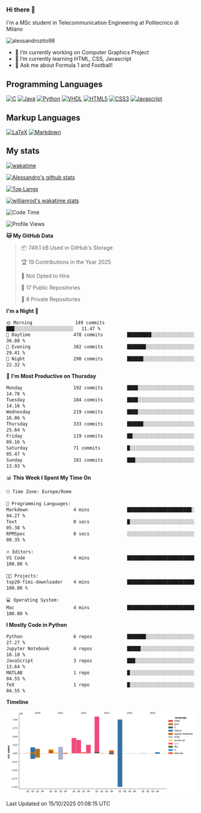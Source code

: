 ### Hi there 👋

I'm a MSc student in Telecommunication Engineering at Politecnico di Milano

<p align="left"> <img src="https://komarev.com/ghpvc/?username=alessandrozito98&label=Profile%20views&color=129e00&style=plastic" alt="alessandrozito98" /> </p>


<!--
**alessandrozito98/alessandrozito98** is a ✨ _special_ ✨ repository because its `README.md` (this file) appears on your GitHub profile.
-->

- 🔭 I’m currently working on Computer Graphics Project
- 🌱 I’m currently learning HTML, CSS, Javascript
- 💬 Ask me about Formula 1 and Football!




## Programming Languages

[![C](https://img.shields.io/badge/c%20-%2300599C.svg?&style=for-the-badge&logo=c&logoColor=white)](<https://en.wikipedia.org/wiki/C_(programming_language)>)
[![Java](https://img.shields.io/badge/java-%23ED8B00.svg?&style=for-the-badge&logo=java&logoColor=white)](https://www.java.com/)
[![Python](https://img.shields.io/badge/python%20-%2314354C.svg?&style=for-the-badge&logo=python&logoColor=white)](https://www.python.org/)
[![VHDL](https://img.shields.io/badge/-VHDL-lightgrey?style=for-the-badge&logo=xilinx&logoColor=red)](https://en.wikipedia.org/wiki/VHDL)
[![HTML5](https://img.shields.io/badge/html5%20-%23E34F26.svg?&style=for-the-badge&logo=html5&logoColor=white)](https://en.wikipedia.org/wiki/HTML5)
[![CSS3](https://img.shields.io/badge/css3%20-%231572B6.svg?&style=for-the-badge&logo=css3&logoColor=white)](https://en.wikipedia.org/wiki/CSS)
[![Javascript](https://img.shields.io/badge/javascript%20-%23323330.svg?&style=for-the-badge&logo=javascript&logoColor=%23F7DF1)](https://en.wikipedia.org/wiki/JavaScript)

## Markup Languages

[![LaTeX](https://img.shields.io/badge/latex%20-%23008080.svg?&style=for-the-badge&logo=latex&logoColor=white)](https://en.wikipedia.org/wiki/LaTeX)
[![Markdown](https://img.shields.io/badge/markdown-%23000000.svg?&style=for-the-badge&logo=markdown&logoColor=white)](https://en.wikipedia.org/wiki/Markdown)


## My stats

[![wakatime](https://wakatime.com/badge/user/6602f0ab-f5f4-418b-b2fb-1fa267f6c557.svg)](https://wakatime.com/@6602f0ab-f5f4-418b-b2fb-1fa267f6c557)


[![Alessandro's github stats](https://github-readme-stats.vercel.app/api?username=alessandrozito98&count_private=true&show_icons=true&theme=radical)](https://github.com/anuraghazra/github-readme-stats)


[![Top Langs](https://github-readme-stats.vercel.app/api/top-langs/?username=alessandrozito98&langs_count=10&layout=compact)](https://github.com/anuraghazra/github-readme-stats)


[![willianrod's wakatime stats](https://github-readme-stats.vercel.app/api/wakatime?username=alessandrozito98&layout=compact&v=2)](https://github.com/anuraghazra/github-readme-stats) 



<!--START_SECTION:waka-->
![Code Time](http://img.shields.io/badge/Code%20Time-162%20hrs%2014%20mins-blue)

![Profile Views](http://img.shields.io/badge/Profile%20Views-0-blue)

**🐱 My GitHub Data** 

> 📦 749.1 kB Used in GitHub's Storage 
 > 
> 🏆 19 Contributions in the Year 2025
 > 
> 🚫 Not Opted to Hire
 > 
> 📜 17 Public Repositories 
 > 
> 🔑 8 Private Repositories 
 > 
**I'm a Night 🦉** 

```text
🌞 Morning                149 commits         ███░░░░░░░░░░░░░░░░░░░░░░   11.47 % 
🌆 Daytime                478 commits         █████████░░░░░░░░░░░░░░░░   36.80 % 
🌃 Evening                382 commits         ███████░░░░░░░░░░░░░░░░░░   29.41 % 
🌙 Night                  290 commits         ██████░░░░░░░░░░░░░░░░░░░   22.32 % 
```
📅 **I'm Most Productive on Thursday** 

```text
Monday                   192 commits         ████░░░░░░░░░░░░░░░░░░░░░   14.78 % 
Tuesday                  184 commits         ████░░░░░░░░░░░░░░░░░░░░░   14.16 % 
Wednesday                219 commits         ████░░░░░░░░░░░░░░░░░░░░░   16.86 % 
Thursday                 333 commits         ██████░░░░░░░░░░░░░░░░░░░   25.64 % 
Friday                   119 commits         ██░░░░░░░░░░░░░░░░░░░░░░░   09.16 % 
Saturday                 71 commits          █░░░░░░░░░░░░░░░░░░░░░░░░   05.47 % 
Sunday                   181 commits         ███░░░░░░░░░░░░░░░░░░░░░░   13.93 % 
```


📊 **This Week I Spent My Time On** 

```text
🕑︎ Time Zone: Europe/Rome

💬 Programming Languages: 
Markdown                 4 mins              ████████████████████████░   94.27 % 
Text                     0 secs              █░░░░░░░░░░░░░░░░░░░░░░░░   05.38 % 
RPMSpec                  0 secs              ░░░░░░░░░░░░░░░░░░░░░░░░░   00.35 % 

🔥 Editors: 
VS Code                  4 mins              █████████████████████████   100.00 % 

🐱‍💻 Projects: 
top20-fimi-downloader    4 mins              █████████████████████████   100.00 % 

💻 Operating System: 
Mac                      4 mins              █████████████████████████   100.00 % 
```

**I Mostly Code in Python** 

```text
Python                   6 repos             ███████░░░░░░░░░░░░░░░░░░   27.27 % 
Jupyter Notebook         4 repos             █████░░░░░░░░░░░░░░░░░░░░   18.18 % 
JavaScript               3 repos             ███░░░░░░░░░░░░░░░░░░░░░░   13.64 % 
MATLAB                   1 repo              █░░░░░░░░░░░░░░░░░░░░░░░░   04.55 % 
TeX                      1 repo              █░░░░░░░░░░░░░░░░░░░░░░░░   04.55 % 
```



**Timeline**

![Lines of Code chart](https://raw.githubusercontent.com/alessandrozito98/alessandrozito98/master/assets/bar_graph.png)


 Last Updated on 15/10/2025 01:08:15 UTC
<!--END_SECTION:waka-->
